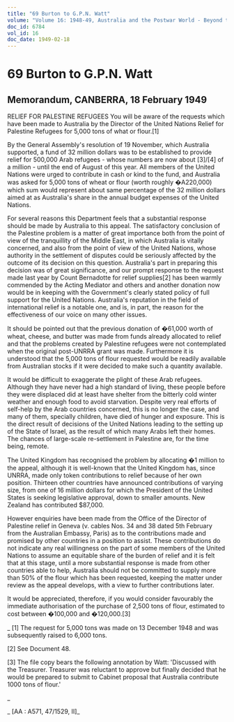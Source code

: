 ```yaml
---
title: "69 Burton to G.P.N. Watt"
volume: "Volume 16: 1948-49, Australia and the Postwar World - Beyond the Region"
doc_id: 6784
vol_id: 16
doc_date: 1949-02-18
---
```


# 69 Burton to G.P.N. Watt

## Memorandum, CANBERRA, 18 February 1949

RELIEF FOR PALESTINE REFUGEES You will be aware of the requests which have been made to Australia by the Director of the United Nations Relief for Palestine Refugees for 5,000 tons of what or flour.[1]

By the General Assembly's resolution of 19 November, which Australia supported, a fund of 32 million dollars was to be established to provide relief for 500,000 Arab refugees - whose numbers are now about [3]/[4] of a million - until the end of August of this year. All members of the United Nations were urged to contribute in cash or kind to the fund, and Australia was asked for 5,000 tons of wheat or flour (worth roughly �A220,000) which sum would represent about same percentage of the 32 million dollars aimed at as Australia's share in the annual budget expenses of the United Nations.

For several reasons this Department feels that a substantial response should be made by Australia to this appeal. The satisfactory conclusion of the Palestine problem is a matter of great importance both from the point of view of the tranquillity of the Middle East, in which Australia is vitally concerned, and also from the point of view of the United Nations, whose authority in the settlement of disputes could be seriously affected by the outcome of its decision on this question. Australia's part in preparing this decision was of great significance, and our prompt response to the request made last year by Count Bernadotte for relief supplies[2] has been warmly commended by the Acting Mediator and others and another donation now would be in keeping with the Government's clearly stated policy of full support for the United Nations. Australia's reputation in the field of international relief is a notable one, and is, in part, the reason for the effectiveness of our voice on many other issues.

It should be pointed out that the previous donation of �61,000 worth of wheat, cheese, and butter was made from funds already allocated to relief and that the problems created by Palestine refugees were not contemplated when the original post-UNRRA grant was made. Furthermore it is understood that the 5,000 tons of flour requested would be readily available from Australian stocks if it were decided to make such a quantity available.

It would be difficult to exaggerate the plight of these Arab refugees. Although they have never had a high standard of living, these people before they were displaced did at least have shelter from the bitterly cold winter weather and enough food to avoid starvation. Despite very real efforts of self-help by the Arab countries concerned, this is no longer the case, and many of them, specially children, have died of hunger and exposure. This is the direct result of decisions of the United Nations leading to the setting up of the State of Israel, as the result of which many Arabs left their homes. The chances of large-scale re-settlement in Palestine are, for the time being, remote.

The United Kingdom has recognised the problem by allocating �1 million to the appeal, although it is well-known that the United Kingdom has, since UNRRA, made only token contributions to relief because of her own position. Thirteen other countries have announced contributions of varying size, from one of 16 million dollars for which the President of the United States is seeking legislative approval, down to smaller amounts. New Zealand has contributed $87,000.

However enquiries have been made from the Office of the Director of Palestine relief in Geneva (v. cables Nos. 34 and 38 dated 5th February from the Australian Embassy, Paris) as to the contributions made and promised by other countries in a position to assist. These contributions do not indicate any real willingness on the part of some members of the United Nations to assume an equitable share of the burden of relief and it is felt that at this stage, until a more substantial response is made from other countries able to help, Australia should not be committed to supply more than 50% of the flour which has been requested, keeping the matter under review as the appeal develops, with a view to further contributions later.

It would be appreciated, therefore, if you would consider favourably the immediate authorisation of the purchase of 2,500 tons of flour, estimated to cost between �100,000 and �120,000.[3]

_ [1] The request for 5,000 tons was made on 13 December 1948 and was subsequently raised to 6,000 tons.

[2] See Document 48.

[3] The file copy bears the following annotation by Watt: 'Discussed with the Treasurer. Treasurer was reluctant to approve but finally decided that he would be prepared to submit to Cabinet proposal that Australia contribute 1000 tons of flour.' 

_

_ [AA : A571, 47/1529, II]_
